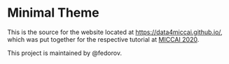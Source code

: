 # Minimal Theme

This is the source for the website located at https://data4miccai.github.io/,
which was put together for the respective tutorial at [MICCAI 2020](https://www.miccai2020.org/en/).

This project is maintained by @fedorov.
